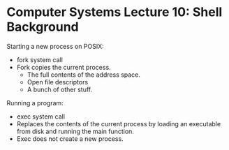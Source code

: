 # Computer Systems Lecture 10: Shell Background

Starting a new process on POSIX:

 - fork system call
 - Fork copies the current process.
   - The full contents of the address space.
   - Open file descriptors
   - A bunch of other stuff.

Running a program:

 - exec system call
 - Replaces the contents of the current process by
   loading an executable from disk and running the
   main function.
 - Exec does not create a new process.






